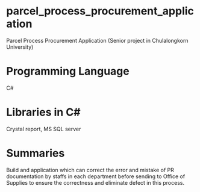 # parcel_process_procurement_application
Parcel Process Procurement Application (Senior project in Chulalongkorn University)

# Programming Language

C#

# Libraries in C#

Crystal report, MS SQL server

# Summaries

Build and application which can correct the error and mistake of PR documentation by staffs in each department before sending to Office of Supplies to ensure the correctness and eliminate defect in this process.


